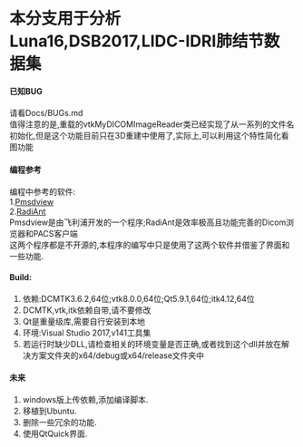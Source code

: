 本分支用于分析Luna16,DSB2017,LIDC-IDRI肺结节数据集
===

#### 已知BUG
请看Docs/BUGs.md<br>
值得注意的是,重载的vtkMyDICOMImageReader类已经实现了从一系列的文件名初始化,但是这个功能目前只在3D重建中使用了,实际上,可以利用这个特性简化看图功能<br>

#### 编程参考
编程中参考的软件:<br>
1.[Pmsdview](http://pmsdview-12.updatestar.com/)<br/>
2.[RadiAnt](https://www.radiantviewer.com/)<br/>
Pmsdview是由飞利浦开发的一个程序;RadiAnt是效率极高且功能完善的Dicom浏览器和PACS客户端<br>
这两个程序都是不开源的,本程序的编写中只是使用了这两个软件并借鉴了界面和一些功能.<br>

#### Build:
1. 依赖:DCMTK3.6.2,64位;vtk8.0.0,64位;Qt5.9.1,64位;itk4.12,64位 <br>
2. DCMTK,vtk,itk依赖自带,请不要修改<br>
3. Qt是重量级库,需要自行安装到本地<br>
4. 环境:Visual Studio 2017,v141工具集<br>
5. 若运行时缺少DLL,请检查相关的环境变量是否正确,或者找到这个dll并放在解决方案文件夹的x64/debug或x64/release文件夹中<br>

#### 未来
1. windows版上传依赖,添加编译脚本.
2. 移植到Ubuntu.
3. 删除一些冗余的功能.
4. 使用QtQuick界面.